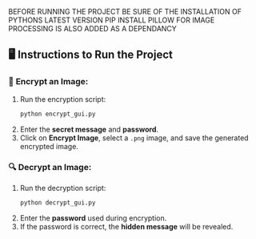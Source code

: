 BEFORE RUNNING THE PROJECT BE SURE OF THE INSTALLATION OF PYTHONS LATEST VERSION
PIP INSTALL PILLOW FOR IMAGE PROCESSING IS ALSO ADDED AS A DEPENDANCY


## 🖥️ **Instructions to Run the Project**

### 🔑 **Encrypt an Image:**
1. Run the encryption script:
   ```bash
   python encrypt_gui.py
   ```
2. Enter the **secret message** and **password**.
3. Click on **Encrypt Image**, select a `.png` image, and save the generated encrypted image.

### 🔍 **Decrypt an Image:**
1. Run the decryption script:
   ```bash
   python decrypt_gui.py
   ```
2. Enter the **password** used during encryption.
3. If the password is correct, the **hidden message** will be revealed.

